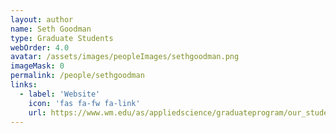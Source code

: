 ```yaml
---
layout: author
name: Seth Goodman
type: Graduate Students
webOrder: 4.0
avatar: /assets/images/peopleImages/sethgoodman.png
imageMask: 0
permalink: /people/sethgoodman
links:
  - label: 'Website'
    icon: 'fas fa-fw fa-link'
    url: https://www.wm.edu/as/appliedscience/graduateprogram/our_students/goodman_s.php
---
```

